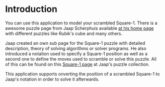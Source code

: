 # Introduction

You can use this application to model your scrambled Square-1. There is a awesome puzzle page from Jaap Scherphuis available [at his home page](https://www.jaapsch.net/puzzles/index.htm "Jaap's Puzzle Page") with different puzzles like Rubik's cube and many others.

Jaap created an own sub page for the Square-1 puzzle with detailed description, theory of solving algorithms or solver programs. He also introduced a notation used to specify a Square-1 position as well as a second one to define the moves used to scramble or solve this puzzle. All of this can be found on this [Square-1 page](https://www.jaapsch.net/puzzles/square1.htm) at Jaap's puzzle collection.

This application supports onverting the position of a scrambled Square-1 to Jaap's notation in order to solve it afterwards.
